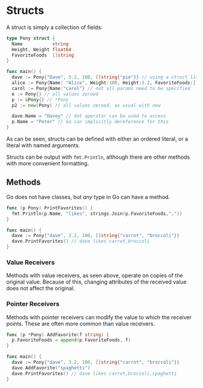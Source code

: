 # Structs
A struct is simply a collection of fields:

```go
type Pony struct {
  Name           string
  Height, Weight float64
  FavoriteFoods  []string
}

func main() {
  dave := Pony{"Dave", 3.2, 100, []string{"pie"}} // using a struct literal
  alice := Pony{Name: "Alice", Weight:100, Height:3.2, FavoriteFoods:[]string{"kale"}}
  carol := Pony{Name:"carol"} // not all params need to be specified
  e := Pony{} // all values zeroed
  p := &Pony{} // *Pony
  p2 := new(Pony) // all values zeroed, as usual with new

  dave.Name = "Davey" // dot operator can be used to access
  p.Name = "Peter" // Go can implicitly dereference for this
}
```
As can be seen, structs can be defined with either an ordered literal,
or a literal with named arguments.

Structs can be output with `fmt.Println`, although there are other methods
with more convenient formatting.

## Methods
Go does not have classes, but _any_ type in Go can have a method.

```go
func (p Pony) PrintFavorites() {
  fmt.Println(p.Name, "likes", strings.Join(p.FavoriteFoods,","))
}

func main() {
  dave := Pony{"dave", 3.2, 100, []string{"carrot", "broccoli"}}
  dave.PrintFavorites() // dave likes carrot,broccoli
}
```

### Value Receivers
Methods with value receivers, as seen above,  operate on copies
of the original value.
Because of this, changing attributes of the received value does not
affect the original.

### Pointer Receivers
Methods with pointer receivers can modify the value to which the receiver
points. These are often more common than value receivers.
```go
func (p *Pony) AddFavorite(f string) {
  p.FavoriteFoods = append(p.FavoriteFoods, f)
}

func main() {
  dave := Pony{"dave", 3.2, 100, []string{"carrot", "broccoli"}}
  dave.AddFavorite("spaghetti")
  dave.PrintFavorites() // dave likes carrot,broccoli,spaghetti
}
```
